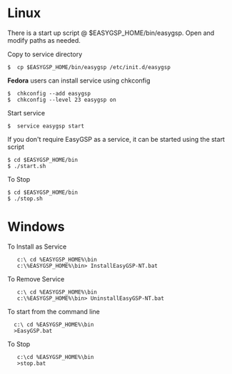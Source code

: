 # Linux #

There is a start up script @ $EASYGSP\_HOME/bin/easygsp. Open and modify paths as needed.

Copy to service directory
```
$  cp $EASYGSP_HOME/bin/easygsp /etc/init.d/easygsp
```

**Fedora** users can install service using chkconfig
```
$  chkconfig --add easygsp
$  chkconfig --level 23 easygsp on
```

Start service
```
$  service easygsp start
```


If you don't require EasyGSP as a service, it can be started using the start script
```
$ cd $EASYGSP_HOME/bin
$ ./start.sh
```


To Stop
```
$ cd $EASYGSP_HOME/bin
$ ./stop.sh
```





# Windows #

To Install as Service
```
   c:\ cd %EASYGSP_HOME%\bin
   c:\%EASYGSP_HOME%\bin> InstallEasyGSP-NT.bat
```

To Remove Service
```
   c:\ cd %EASYGSP_HOME%\bin    
   c:\%EASYGSP_HOME%\bin> UninstallEasyGSP-NT.bat
```

To start from the command line
```
  c:\ cd %EASYGSP_HOME%\bin
  >EasyGSP.bat
```

To Stop
```
   c:\cd %EASYGSP_HOME%\bin
   >stop.bat
```